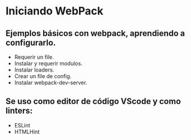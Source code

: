 # Iniciando WebPack

## Ejemplos básicos con webpack, aprendiendo a configurarlo.

* Requerir un file.
* Instalar y requerir modulos.
* Instalar loaders.
* Crear un file de config.
* Instalar webpack-dev-server.

## Se uso como editor de código VScode y como linters:

* ESLint
* HTMLHint
